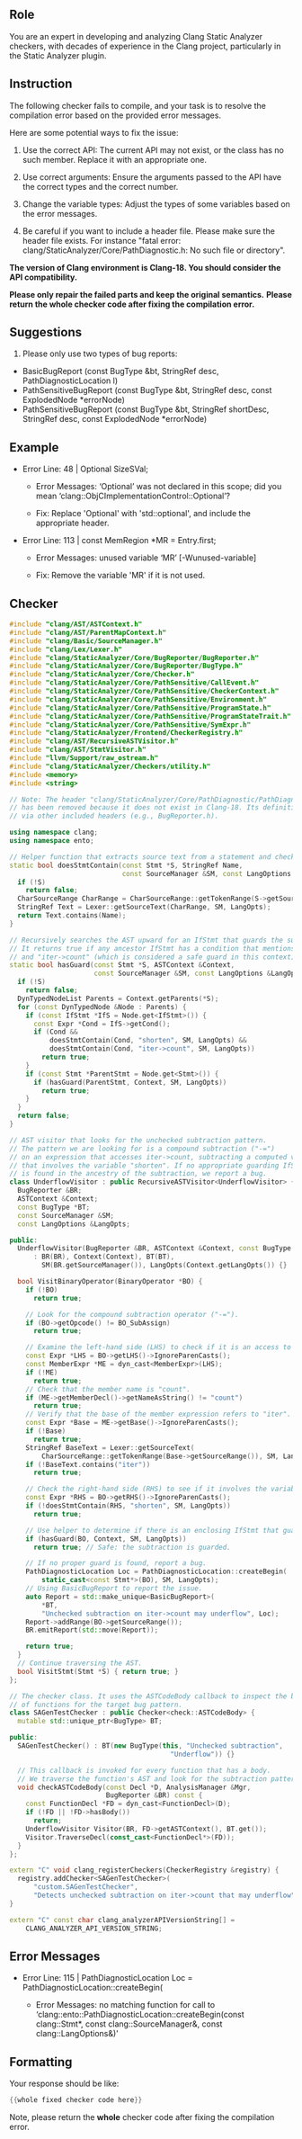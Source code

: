 ## Role

You are an expert in developing and analyzing Clang Static Analyzer checkers, with decades of experience in the Clang project, particularly in the Static Analyzer plugin.

## Instruction

The following checker fails to compile, and your task is to resolve the compilation error based on the provided error messages.

Here are some potential ways to fix the issue:

1. Use the correct API: The current API may not exist, or the class has no such member. Replace it with an appropriate one.

2. Use correct arguments: Ensure the arguments passed to the API have the correct types and the correct number.

3. Change the variable types: Adjust the types of some variables based on the error messages.

4. Be careful if you want to include a header file. Please make sure the header file exists. For instance "fatal error: clang/StaticAnalyzer/Core/PathDiagnostic.h: No such file or directory".

**The version of Clang environment is Clang-18. You should consider the API compatibility.**

**Please only repair the failed parts and keep the original semantics.**
**Please return the whole checker code after fixing the compilation error.**

## Suggestions

1. Please only use two types of bug reports:
  - BasicBugReport (const BugType &bt, StringRef desc, PathDiagnosticLocation l)
  - PathSensitiveBugReport (const BugType &bt, StringRef desc, const ExplodedNode *errorNode)
  - PathSensitiveBugReport (const BugType &bt, StringRef shortDesc, StringRef desc, const ExplodedNode *errorNode)

## Example

- Error Line: 48 |   Optional<DefinedOrUnknownSVal> SizeSVal; 

  - Error Messages: ‘Optional’ was not declared in this scope; did you mean ‘clang::ObjCImplementationControl::Optional’? 

  - Fix: Replace 'Optional<DefinedOrUnknownSVal>' with 'std::optional<DefinedOrUnknownSVal>', and include the appropriate header. 

- Error Line: 113 |     const MemRegion *MR = Entry.first;

    - Error Messages: unused variable ‘MR’ [-Wunused-variable]

    - Fix: Remove the variable 'MR' if it is not used.

## Checker

```cpp
#include "clang/AST/ASTContext.h"
#include "clang/AST/ParentMapContext.h"
#include "clang/Basic/SourceManager.h"
#include "clang/Lex/Lexer.h"
#include "clang/StaticAnalyzer/Core/BugReporter/BugReporter.h"
#include "clang/StaticAnalyzer/Core/BugReporter/BugType.h"
#include "clang/StaticAnalyzer/Core/Checker.h"
#include "clang/StaticAnalyzer/Core/PathSensitive/CallEvent.h"
#include "clang/StaticAnalyzer/Core/PathSensitive/CheckerContext.h"
#include "clang/StaticAnalyzer/Core/PathSensitive/Environment.h"
#include "clang/StaticAnalyzer/Core/PathSensitive/ProgramState.h"
#include "clang/StaticAnalyzer/Core/PathSensitive/ProgramStateTrait.h"
#include "clang/StaticAnalyzer/Core/PathSensitive/SymExpr.h"
#include "clang/StaticAnalyzer/Frontend/CheckerRegistry.h"
#include "clang/AST/RecursiveASTVisitor.h"
#include "clang/AST/StmtVisitor.h"
#include "llvm/Support/raw_ostream.h"
#include "clang/StaticAnalyzer/Checkers/utility.h"
#include <memory>
#include <string>

// Note: The header "clang/StaticAnalyzer/Core/PathDiagnostic/PathDiagnosticLocation.h" 
// has been removed because it does not exist in Clang-18. Its definitions now can be found 
// via other included headers (e.g., BugReporter.h).

using namespace clang;
using namespace ento;

// Helper function that extracts source text from a statement and checks for the presence of a given name.
static bool doesStmtContain(const Stmt *S, StringRef Name,
                            const SourceManager &SM, const LangOptions &LangOpts) {
  if (!S)
    return false;
  CharSourceRange CharRange = CharSourceRange::getTokenRange(S->getSourceRange());
  StringRef Text = Lexer::getSourceText(CharRange, SM, LangOpts);
  return Text.contains(Name);
}

// Recursively searches the AST upward for an IfStmt that guards the subtraction.
// It returns true if any ancestor IfStmt has a condition that mentions both "shorten"
// and "iter->count" (which is considered a safe guard in this context).
static bool hasGuard(const Stmt *S, ASTContext &Context,
                     const SourceManager &SM, const LangOptions &LangOpts) {
  if (!S)
    return false;
  DynTypedNodeList Parents = Context.getParents(*S);
  for (const DynTypedNode &Node : Parents) {
    if (const IfStmt *IfS = Node.get<IfStmt>()) {
      const Expr *Cond = IfS->getCond();
      if (Cond &&
          doesStmtContain(Cond, "shorten", SM, LangOpts) &&
          doesStmtContain(Cond, "iter->count", SM, LangOpts))
        return true;
    }
    if (const Stmt *ParentStmt = Node.get<Stmt>()) {
      if (hasGuard(ParentStmt, Context, SM, LangOpts))
        return true;
    }
  }
  return false;
}

// AST visitor that looks for the unchecked subtraction pattern.
// The pattern we are looking for is a compound subtraction ("-=")
// on an expression that accesses iter->count, subtracting a computed value
// that involves the variable "shorten". If no appropriate guarding IfStmt
// is found in the ancestry of the subtraction, we report a bug.
class UnderflowVisitor : public RecursiveASTVisitor<UnderflowVisitor> {
  BugReporter &BR;
  ASTContext &Context;
  const BugType *BT;
  const SourceManager &SM;
  const LangOptions &LangOpts;

public:
  UnderflowVisitor(BugReporter &BR, ASTContext &Context, const BugType *BT)
      : BR(BR), Context(Context), BT(BT),
        SM(BR.getSourceManager()), LangOpts(Context.getLangOpts()) {}

  bool VisitBinaryOperator(BinaryOperator *BO) {
    if (!BO)
      return true;

    // Look for the compound subtraction operator ("-=").
    if (BO->getOpcode() != BO_SubAssign)
      return true;

    // Examine the left-hand side (LHS) to check if it is an access to "iter->count".
    const Expr *LHS = BO->getLHS()->IgnoreParenCasts();
    const MemberExpr *ME = dyn_cast<MemberExpr>(LHS);
    if (!ME)
      return true;
    // Check that the member name is "count".
    if (ME->getMemberDecl()->getNameAsString() != "count")
      return true;
    // Verify that the base of the member expression refers to "iter".
    const Expr *Base = ME->getBase()->IgnoreParenCasts();
    if (!Base)
      return true;
    StringRef BaseText = Lexer::getSourceText(
        CharSourceRange::getTokenRange(Base->getSourceRange()), SM, LangOpts);
    if (!BaseText.contains("iter"))
      return true;

    // Check the right-hand side (RHS) to see if it involves the variable "shorten".
    const Expr *RHS = BO->getRHS()->IgnoreParenCasts();
    if (!doesStmtContain(RHS, "shorten", SM, LangOpts))
      return true;

    // Use helper to determine if there is an enclosing IfStmt that guards against underflow.
    if (hasGuard(BO, Context, SM, LangOpts))
      return true; // Safe: the subtraction is guarded.

    // If no proper guard is found, report a bug.
    PathDiagnosticLocation Loc = PathDiagnosticLocation::createBegin(
        static_cast<const Stmt*>(BO), SM, LangOpts);
    // Using BasicBugReport to report the issue.
    auto Report = std::make_unique<BasicBugReport>(
        *BT,
        "Unchecked subtraction on iter->count may underflow", Loc);
    Report->addRange(BO->getSourceRange());
    BR.emitReport(std::move(Report));

    return true;
  }
  // Continue traversing the AST.
  bool VisitStmt(Stmt *S) { return true; }
};

// The checker class. It uses the ASTCodeBody callback to inspect the bodies
// of functions for the target bug pattern.
class SAGenTestChecker : public Checker<check::ASTCodeBody> {
  mutable std::unique_ptr<BugType> BT;

public:
  SAGenTestChecker() : BT(new BugType(this, "Unchecked subtraction",
                                        "Underflow")) {}

  // This callback is invoked for every function that has a body.
  // We traverse the function's AST and look for the subtraction pattern.
  void checkASTCodeBody(const Decl *D, AnalysisManager &Mgr,
                        BugReporter &BR) const {
    const FunctionDecl *FD = dyn_cast<FunctionDecl>(D);
    if (!FD || !FD->hasBody())
      return;
    UnderflowVisitor Visitor(BR, FD->getASTContext(), BT.get());
    Visitor.TraverseDecl(const_cast<FunctionDecl*>(FD));
  }
};

extern "C" void clang_registerCheckers(CheckerRegistry &registry) {
  registry.addChecker<SAGenTestChecker>(
      "custom.SAGenTestChecker",
      "Detects unchecked subtraction on iter->count that may underflow", "");
}

extern "C" const char clang_analyzerAPIVersionString[] =
    CLANG_ANALYZER_API_VERSION_STRING;

```

## Error Messages 

- Error Line: 115 |     PathDiagnosticLocation Loc = PathDiagnosticLocation::createBegin(

	- Error Messages: no matching function for call to ‘clang::ento::PathDiagnosticLocation::createBegin(const clang::Stmt*, const clang::SourceManager&, const clang::LangOptions&)’



## Formatting 

Your response should be like: 

```cpp
{{whole fixed checker code here}}
```

Note, please return the **whole** checker code after fixing the compilation error.